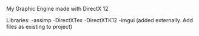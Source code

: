 My Graphic Engine made with DirectX 12


Libraries:
-assimp
-DirectXTex
-DirectXTK12
-imgui (added externally. Add files as existing to project)

